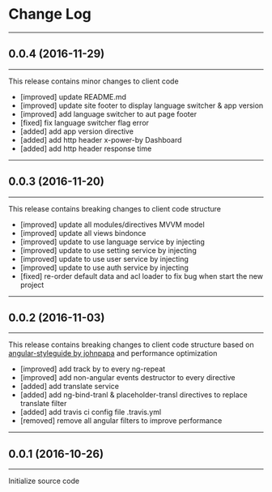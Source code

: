 # Change Log

---
## 0.0.4 (2016-11-29)
---
This release contains minor changes to client code
* [improved] update README.md
* [improved] update site footer to display language switcher & app version
* [improved] add language switcher to aut page footer
* [fixed] fix language switcher flag error
* [added] add app version directive
* [added] add http header x-power-by Dashboard
* [added] add http header response time

---
## 0.0.3 (2016-11-20)
---
This release contains breaking changes to client code structure
* [improved] update all modules/directives MVVM model
* [improved] update all views bindonce
* [improved] update to use language service by injecting
* [improved] update to use setting service by injecting
* [improved] update to use user service by injecting
* [improved] update to use auth service by injecting
* [fixed] re-order default data and acl loader to fix bug when start the new project

---
## 0.0.2 (2016-11-03)
---
This release contains breaking changes to client code structure based on [angular-styleguide by johnpapa](https://github.com/johnpapa/angular-styleguide/tree/master/a1/README.md) and performance optimization
* [improved] add track by to every ng-repeat
* [improved] add non-angular events destructor to every directive
* [added] add translate service
* [added] add ng-bind-tranl & placeholder-transl directives to replace translate filter
* [added] add travis ci config file .travis.yml
* [removed] remove all angular filters to improve performance


---
## 0.0.1 (2016-10-26)
---
Initialize source code
